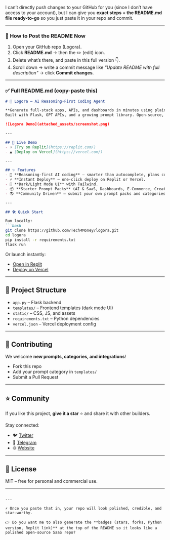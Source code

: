 I can’t directly push changes to your GitHub for you (since I don’t have access to your account), but I can give you **exact steps + the README.md file ready-to-go** so you just paste it in your repo and commit.

---

### 🔧 How to Post the README Now

1. Open your GitHub repo (Logora).
2. Click **README.md** → then the ✏️ (edit) icon.
3. Delete what’s there, and paste in this full version 👇.
4. Scroll down → write a commit message like *"Update README with full description"* → click **Commit changes**.

---

### ✅ Full README.md (copy-paste this)

````markdown
# 🤖 Logora – AI Reasoning-First Coding Agent

**Generate full-stack apps, APIs, and dashboards in minutes using plain English prompts.**  
Built with Flask, GPT APIs, and a growing prompt library. Open-source, extensible, and community-driven.

![Logora Demo](attached_assets/screenshot.png)

---

## 🚀 Live Demo
- ⚡ [Try on Replit](https://replit.com/)  
- ▲ [Deploy on Vercel](https://vercel.com/)  

---

## ✨ Features
- 🧠 **Reasoning-first AI coding** – smarter than autocomplete, plans code before generating.  
- ⚡ **Instant Deploy** – one-click deploy on Replit or Vercel.  
- 🎨 **Dark/Light Mode UI** with Tailwind.  
- 📦 **Starter Prompt Packs** (AI & SaaS, Dashboards, E-Commerce, Creative Media, Dev Tools).  
- 🌎 **Community Driven** – submit your own prompt packs and categories!  

---

## 🛠️ Quick Start

Run locally:
```bash
git clone https://github.com/Tech4Money/logora.git
cd logora
pip install -r requirements.txt
flask run
````

Or launch instantly:

* [Open in Replit](https://replit.com/)
* [Deploy on Vercel](https://vercel.com/)

---

## 📂 Project Structure

* `app.py` – Flask backend
* `templates/` – Frontend templates (dark mode UI)
* `static/` – CSS, JS, and assets
* `requirements.txt` – Python dependencies
* `vercel.json` – Vercel deployment config

---

## 🤝 Contributing

We welcome **new prompts, categories, and integrations**!

* Fork this repo
* Add your prompt category in `templates/`
* Submit a Pull Request

---

## ⭐ Community

If you like this project, **give it a star** ⭐ and share it with other builders.

Stay connected:

* 🐦 [Twitter](https://twitter.com/aidatagod)
* 💬 [Telegram](https://t.me/AIDataGod)
* 🌐 [Website](https://myaiconsultant.com)

---

## 📜 License

MIT – free for personal and commercial use.

---

```

---

⚡ Once you paste that in, your repo will look polished, credible, and star-worthy.  

👉 Do you want me to also generate the **badges (stars, forks, Python version, Replit link)** at the top of the README so it looks like a polished open-source SaaS repo?
```
